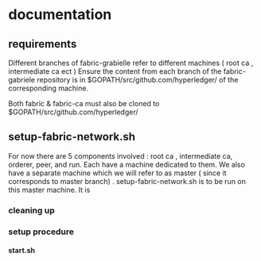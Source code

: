 # documentation

## requirements
Different branches of fabric-grabielle refer to different machines ( root ca ,  intermediate ca ect )  Ensure the content from each branch of the fabric-gabriele repository is in $GOPATH/src/github.com/hyperledger/ of the corresponding machine.

Both fabric & fabric-ca must also be cloned to $GOPATH/src/github.com/hyperledger/

## setup-fabric-network.sh
For now there are 5 components involved : root ca , intermediate ca, orderer, peer, and run. Each have a machine dedicated to them. We also have a separate machine which we will refer to as master ( since it corresponds to master branch)  . setup-fabric-network.sh is to be run on this master machine. It is 

### cleaning up

### setup procedure



#### start.sh 
